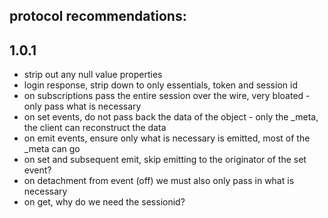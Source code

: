 protocol recommendations:
-------------------------

1.0.1
-----

- strip out any null value properties
- login response, strip down to only essentials, token and session id
- on subscriptions pass the entire session over the wire, very bloated - only pass what is necessary
- on set events, do not pass back the data of the object - only the _meta, the client can reconstruct the data
- on emit events, ensure only what is necessary is emitted, most of the _meta can go
- on set and subsequent emit, skip emitting to the originator of the set event?
- on detachment from event (off) we must also only pass in what is necessary
- on get, why do we need the sessionid?




